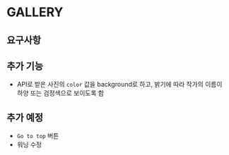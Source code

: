 # GALLERY

## 요구사항

## 추가 기능

- API로 받은 사진의 `color` 값을 background로 하고, 밝기에 따라 작가의 이름이 하양 또는 검정색으로 보이도록 함

## 추가 예정

- `Go to top` 버튼
- 워닝 수정
